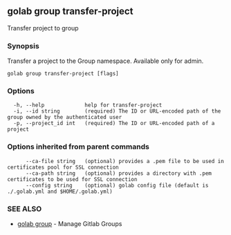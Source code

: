 ## golab group transfer-project

Transfer project to group

### Synopsis


Transfer a project to the Group namespace. Available only for admin.

```
golab group transfer-project [flags]
```

### Options

```
  -h, --help             help for transfer-project
  -i, --id string        (required) The ID or URL-encoded path of the group owned by the authenticated user
  -p, --project_id int   (required) The ID or URL-encoded path of a project
```

### Options inherited from parent commands

```
      --ca-file string   (optional) provides a .pem file to be used in certificates pool for SSL connection
      --ca-path string   (optional) provides a directory with .pem certificates to be used for SSL connection
      --config string    (optional) golab config file (default is ./.golab.yml and $HOME/.golab.yml)
```

### SEE ALSO
* [golab group](golab_group.md)	 - Manage Gitlab Groups

